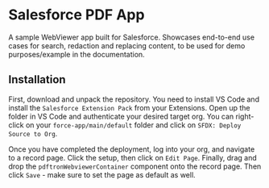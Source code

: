 # Salesforce PDF App

A sample WebViewer app built for Salesforce. Showcases end-to-end use cases for search, redaction and replacing content, to be used for demo purposes/example in the documentation.

## Installation

First, download and unpack the repository. You need to install VS Code and install the `Salesforce Extension Pack` from your Extensions. Open up the folder in VS Code and authenticate your desired target org. You can right-click on your `force-app/main/default` folder and click on `SFDX: Deploy Source to Org`. 

Once you have completed the deployment, log into your org, and navigate to a record page. Click the setup, then click on `Edit Page`. Finally, drag and drop the `pdftronWebviewerContainer` component onto the record page. Then click `Save` - make sure to set the page as default as well.